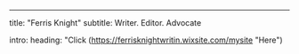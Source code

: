 ---
title: "Ferris Knight"
subtitle: Writer. Editor. Advocate

intro:
    heading: "Click (https://ferrisknightwritin.wixsite.com/mysite "Here")
